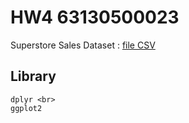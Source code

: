 # HW4 63130500023

Superstore Sales Dataset : [file CSV](https://raw.githubusercontent.com/safesit23/INT214-Statistics/main/datasets/superstore_sales.csv)

## Library 
```
dplyr <br>
ggplot2
```